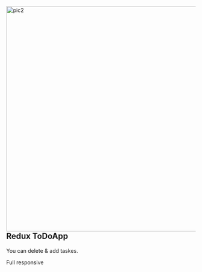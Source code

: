 <div>
<div align="left"> 
  <img src="https://github.com/seyitbugraerden/Redux-ToDoApp/assets/154025499/6ae4bdbd-0cba-4286-9b75-f1331539c75f" alt="pic2" height="600" align="right">
<h2>Redux ToDoApp</h2>
<p>You can delete & add taskes.</p>
<p>Full responsive</p></div>

</div>
